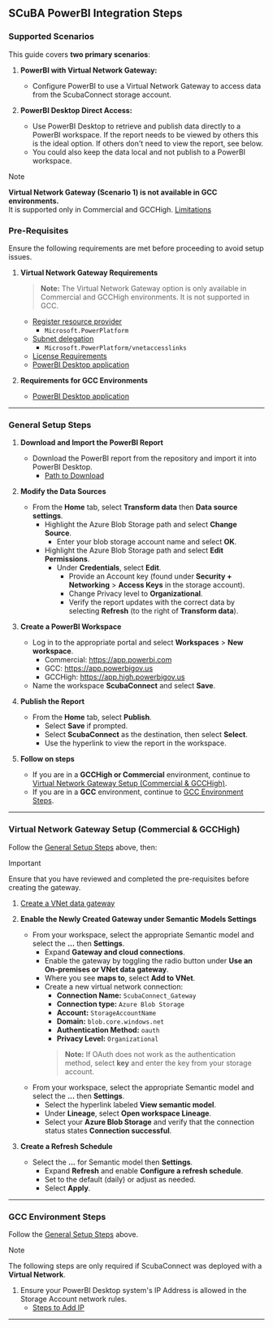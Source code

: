 ## **SCuBA PowerBI Integration Steps**

### **Supported Scenarios**

This guide covers **two primary scenarios**:

1. **PowerBI with Virtual Network Gateway:**
   - Configure PowerBI to use a Virtual Network Gateway to access data from the ScubaConnect storage account.

2. **PowerBI Desktop Direct Access:**
   - Use PowerBI Desktop to retrieve and publish data directly to a PowerBI workspace. If the report needs to be viewed by others this is the ideal option. If others don't need to view the report, see below.
   - You could also keep the data local and not publish to a PowerBI workspace.

> [!NOTE]
> **Virtual Network Gateway (Scenario 1) is not available in GCC environments.**<br>
> It is supported only in Commercial and GCCHigh.
> [Limitations](https://learn.microsoft.com/en-us/data-integration/vnet/overview#limitations)

### **Pre-Requisites**
Ensure the following requirements are met before proceeding to avoid setup issues.

1. **Virtual Network Gateway Requirements**
   > **Note:** The Virtual Network Gateway option is only available in Commercial and GCCHigh environments. It is not supported in GCC.
   - [Register resource provider](https://learn.microsoft.com/en-us/data-integration/vnet/create-data-gateways#step-1-register-microsoftpowerplatform-as-a-resource-provider)
     - `Microsoft.PowerPlatform`
   - [Subnet delegation](https://learn.microsoft.com/en-us/data-integration/vnet/create-data-gateways#step-2-associate-the-subnet-to-microsoft-power-platform)
     - `Microsoft.PowerPlatform/vnetaccesslinks`
   - [License Requirements](https://learn.microsoft.com/en-us/data-integration/vnet/overview#limitations)
   - [PowerBI Desktop application](https://www.microsoft.com/en-us/download/details.aspx?id=58494&msockid=101dc2aa8ee969a80209d6378f076840)

2. **Requirements for GCC Environments**
   - [PowerBI Desktop application](https://www.microsoft.com/en-us/download/details.aspx?id=58494&msockid=101dc2aa8ee969a80209d6378f076840)

---

### **General Setup Steps**

1. **Download and Import the PowerBI Report**
   - Download the PowerBI report from the repository and import it into PowerBI Desktop.
     - [Path to Download](https://github.com/cisagov/ScubaConnect/blob/main/m365/powerbi/SCuBA%20M365%20Report%20(Azure%20Blob%20Storage).pbix)

2. **Modify the Data Sources**
   - From the **Home** tab, select **Transform data** then **Data source settings**.
     - Highlight the Azure Blob Storage path and select **Change Source**.
       - Enter your blob storage account name and select **OK**.
     - Highlight the Azure Blob Storage path and select **Edit Permissions**.
       - Under **Credentials**, select **Edit**.
         - Provide an Account key (found under **Security + Networking** > **Access Keys** in the storage account).
         - Change Privacy level to **Organizational**.
         - Verify the report updates with the correct data by selecting **Refresh** (to the right of **Transform data**).

3. **Create a PowerBI Workspace**
   - Log in to the appropriate portal and select **Workspaces** > **New workspace**.
     - Commercial: https://app.powerbi.com
     - GCC: https://app.powerbigov.us
     - GCCHigh: https://app.high.powerbigov.us
   - Name the workspace **ScubaConnect** and select **Save**.

4. **Publish the Report**
   - From the **Home** tab, select **Publish**.
     - Select **Save** if prompted.
     - Select **ScubaConnect** as the destination, then select **Select**.
     - Use the hyperlink to view the report in the workspace.

5. **Follow on steps**
   - If you are in a **GCCHigh or Commercial** environment, continue to [Virtual Network Gateway Setup (Commercial & GCCHigh)](#virtual-network-gateway-setup-commercial--gcchigh).
   - If you are in a **GCC** environment, continue to [GCC Environment Steps](#gcc-environment-steps).

---

### **Virtual Network Gateway Setup (Commercial & GCCHigh)**

Follow the [General Setup Steps](#general-setup-steps) above, then:

> [!IMPORTANT]
> Ensure that you have reviewed and completed the pre-requisites before creating the gateway.

1. [Create a VNet data gateway](https://learn.microsoft.com/en-us/data-integration/vnet/create-data-gateways#step-3-create-a-vnet-data-gateway)

2. **Enable the Newly Created Gateway under Semantic Models Settings**
   - From your workspace, select the appropriate Semantic model and select the **...** then **Settings**.
     - Expand **Gateway and cloud connections**.
     - Enable the gateway by toggling the radio button under **Use an On-premises or VNet data gateway**.
     - Where you see **maps to**, select **Add to VNet**.
     - Create a new virtual network connection:
       - **Connection Name:** `ScubaConnect_Gateway`
       - **Connection type:** `Azure Blob Storage`
       - **Account:** `StorageAccountName`
       - **Domain:** `blob.core.windows.net`
       - **Authentication Method:** `oauth`
       - **Privacy Level:** `Organizational`
       > **Note:** If OAuth does not work as the authentication method, select **key** and enter the key from your storage account.
   - From your workspace, select the appropriate Semantic model and select the **...** then **Settings**.
     - Select the hyperlink labeled **View semantic model**.
     - Under **Lineage**, select **Open workspace Lineage**.
     - Select your **Azure Blob Storage** and verify that the connection status states **Connection successful**.

3. **Create a Refresh Schedule**
   - Select the **...** for Semantic model then **Settings**.
     - Expand **Refresh** and enable **Configure a refresh schedule**.
     - Set to the default (daily) or adjust as needed.
     - Select **Apply**.

---

### **GCC Environment Steps**

Follow the [General Setup Steps](#general-setup-steps) above.

> [!NOTE]
> The following steps are only required if ScubaConnect was deployed with a **Virtual Network**.

1. Ensure your PowerBI Desktop system's IP Address is allowed in the Storage Account network rules.
     - [Steps to Add IP](https://learn.microsoft.com/en-us/azure/storage/common/storage-network-security?tabs=azure-portal#managing-ip-network-rules)

---
